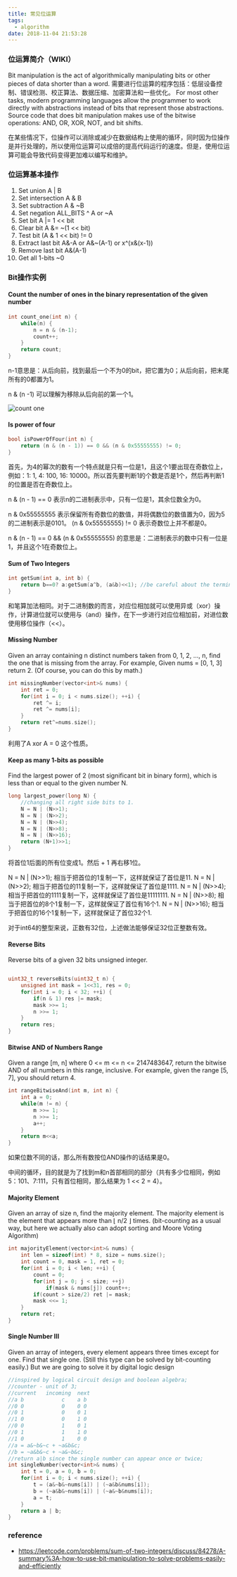 ```yaml
---
title: 常见位运算
tags:
  - algorithm
date: 2018-11-04 21:53:28
---
```



### 位运算简介（WIKI）

Bit manipulation is the act of algorithmically manipulating bits or other pieces of data shorter than a word. 需要进行位运算的程序包括：低层设备控制、错误检测、校正算法、数据压缩、加密算法和一些优化。 For most other tasks, modern programming languages allow the programmer to work directly with abstractions instead of bits that represent those abstractions. Source code that does bit manipulation makes use of the bitwise operations: AND, OR, XOR, NOT, and bit shifts.

在某些情况下，位操作可以消除或减少在数据结构上使用的循环，同时因为位操作是并行处理的，所以使用位运算可以成倍的提高代码运行的速度。但是，使用位运算可能会导致代码变得更加难以编写和维护。

### 位运算基本操作

1. Set union A | B
2. Set intersection A & B
3. Set subtraction A & ~B
4. Set negation ALL_BITS ^ A or ~A
5. Set bit A |= 1 << bit
6. Clear bit A &= ~(1 << bit)
7. Test bit (A & 1 << bit) != 0
8. Extract last bit A&-A or A&~(A-1) or x^(x&(x-1))
9. Remove last bit A&(A-1)
10. Get all 1-bits ~0

### Bit操作实例

#### Count the number of ones in the binary representation of the given number

```c
int count_one(int n) {
    while(n) {
        n = n & (n-1);
        count++;
    }
    return count;
}
```

n-1意思是：从后向前，找到最后一个不为0的bit，把它置为0；从后向前，把末尾所有的0都置为1。

n & (n -1) 可以理解为移除从后向前的第一个1。

![count one](https://s1.ax1x.com/2018/11/04/i5c3gH.png)


#### Is power of four

```c
bool isPowerOfFour(int n) {
    return (n & (n - 1)) == 0 && (n & 0x55555555) != 0;
}
```

首先，为4的幂次的数有一个特点就是只有一位是1，且这个1要出现在奇数位上，例如：1: 1, 4: 100, 16: 10000。所以首先要判断1的个数是否是1个，然后再判断1的位置是否在奇数位上。

n & (n - 1) == 0 表示n的二进制表示中，只有一位是1，其余位数全为0。

n & 0x55555555 表示保留所有奇数位的数值，并将偶数位的数值置为0，因为5的二进制表示是0101。 (n & 0x55555555) != 0 表示奇数位上并不都是0。

n & (n - 1) == 0 && (n & 0x55555555) 的意思是：二进制表示的数中只有一位是1，并且这个1在奇数位上。

#### Sum of Two Integers

```c
int getSum(int a, int b) {
    return b==0? a:getSum(a^b, (a&b)<<1); //be careful about the terminating condition;
}
```

和笔算加法相同。对于二进制数的而言，对应位相加就可以使用异或（xor）操作，计算进位就可以使用与（and）操作，在下一步进行对应位相加前，对进位数使用移位操作（<<）。

#### Missing Number

Given an array containing n distinct numbers taken from 0, 1, 2, ..., n, find the one that is missing from the array. For example, Given nums = [0, 1, 3] return 2. (Of course, you can do this by math.)

```c
int missingNumber(vector<int>& nums) {
    int ret = 0;
    for(int i = 0; i < nums.size(); ++i) {
        ret ^= i;
        ret ^= nums[i];
    }
    return ret^=nums.size();
}
```

利用了A xor A = 0 这个性质。

#### Keep as many 1-bits as possible

Find the largest power of 2 (most significant bit in binary form), which is less than or equal to the given number N.

```c
long largest_power(long N) {
    //changing all right side bits to 1.
    N = N | (N>>1);
    N = N | (N>>2);
    N = N | (N>>4);
    N = N | (N>>8);
    N = N | (N>>16);
    return (N+1)>>1;
}
```

将首位1后面的所有位变成1。然后 + 1 再右移1位。

N = N | (N>>1); 相当于把首位的1复制一下，这样就保证了首位是11.
N = N | (N>>2); 相当于把首位的11复制一下，这样就保证了首位是1111.
N = N | (N>>4); 相当于把首位的1111复制一下，这样就保证了首位是11111111.
N = N | (N>>8); 相当于把首位的8个1复制一下，这样就保证了首位有16个1.
N = N | (N>>16); 相当于把首位的16个1复制一下，这样就保证了首位32个1.

对于int64的整型来说，正数有32位，上述做法能够保证32位正整数有效。

#### Reverse Bits

Reverse bits of a given 32 bits unsigned integer.

```c

uint32_t reverseBits(uint32_t n) {
    unsigned int mask = 1<<31, res = 0;
    for(int i = 0; i < 32; ++i) {
        if(n & 1) res |= mask;
        mask >>= 1;
        n >>= 1;
    }
    return res;
}
```


#### Bitwise AND of Numbers Range

Given a range [m, n] where 0 <= m <= n <= 2147483647, return the bitwise AND of all numbers in this range, inclusive. For example, given the range [5, 7], you should return 4.

```c
int rangeBitwiseAnd(int m, int n) {
    int a = 0;
    while(m != n) {
        m >>= 1;
        n >>= 1;
        a++;
    }
    return m<<a;
}
```

如果位数不同的话，那么所有数按位AND操作的话结果是0。

中间的循环，目的就是为了找到m和n首部相同的部分（共有多少位相同，例如5：101、7:111，只有首位相同，那么结果为 1 << 2 = 4）。

#### Majority Element

Given an array of size n, find the majority element. The majority element is the element that appears more than ⌊ n/2 ⌋ times. (bit-counting as a usual way, but here we actually also can adopt sorting and Moore Voting Algorithm)

```c
int majorityElement(vector<int>& nums) {
    int len = sizeof(int) * 8, size = nums.size();
    int count = 0, mask = 1, ret = 0;
    for(int i = 0; i < len; ++i) {
        count = 0;
        for(int j = 0; j < size; ++j)
            if(mask & nums[j]) count++;
        if(count > size/2) ret |= mask;
        mask <<= 1;
    }
    return ret;
}
```

#### Single Number III

Given an array of integers, every element appears three times except for one. Find that single one. (Still this type can be solved by bit-counting easily.) But we are going to solve it by digital logic design

```c
//inspired by logical circuit design and boolean algebra;
//counter - unit of 3;
//current   incoming  next
//a b            c    a b
//0 0            0    0 0
//0 1            0    0 1
//1 0            0    1 0
//0 0            1    0 1
//0 1            1    1 0
//1 0            1    0 0
//a = a&~b&~c + ~a&b&c;
//b = ~a&b&~c + ~a&~b&c;
//return a|b since the single number can appear once or twice;
int singleNumber(vector<int>& nums) {
    int t = 0, a = 0, b = 0;
    for(int i = 0; i < nums.size(); ++i) {
        t = (a&~b&~nums[i]) | (~a&b&nums[i]);
        b = (~a&b&~nums[i]) | (~a&~b&nums[i]);
        a = t;
    }
    return a | b;
}
```


### reference

* https://leetcode.com/problems/sum-of-two-integers/discuss/84278/A-summary%3A-how-to-use-bit-manipulation-to-solve-problems-easily-and-efficiently
